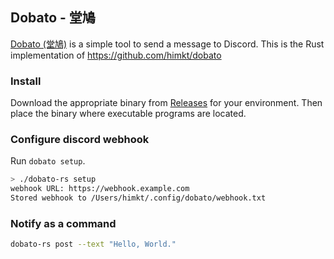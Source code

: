 ## Dobato - 堂鳩

[Dobato (堂鳩)](https://www.suntory.co.jp/eco/birds/encyclopedia/detail/4642.html)
is a simple tool to send a message to Discord. This is the Rust implementation of
https://github.com/himkt/dobato


### Install

Download the appropriate binary from [Releases](https://github.com/himkt/dobato-rs/releases) for your environment.
Then place the binary where executable programs are located.


### Configure discord webhook

Run `dobato setup`.

```bash
> ./dobato-rs setup
webhook URL: https://webhook.example.com
Stored webhook to /Users/himkt/.config/dobato/webhook.txt
```


### Notify as a command

```bash
dobato-rs post --text "Hello, World."
```
